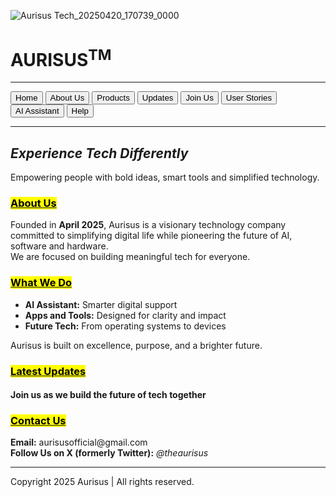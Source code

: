 ![Aurisus Tech_20250420_170739_0000](https://github.com/user-attachments/assets/38bee851-7998-4c6b-836d-51ac2eb240b6)
<html>
<head>
  <title>Aurisus™ | Experience Tech Differently</title>
</head>
<body>
  <h1><b>AURISUS<sup>TM</sup></b></h1>
  <hr>  <!-- Navigation -->  <nav>
    <button onclick="location.href='aurisus.html'">Home</button>
    <button onclick="location.href='about.html'">About Us</button>
    <button onclick="location.href='products.html'">Products</button>
    <button onclick="location.href='updates.html'">Updates</button>
    <button onclick="location.href='join.html'">Join Us</button>
    <button onclick="location.href='stories.html'">User Stories</button>
    <button onclick="location.href='assistant.html'">AI Assistant</button>
    <button onclick="location.href='help.html'">Help</button>
  </nav>
  <hr>  <h2><i><b><em>Experience Tech Differently</em></b></i></h2> 
  <p>Empowering people with bold ideas, smart tools and simplified technology.</p>  <h3><u><mark>About Us</mark></u></h3>
  <p>Founded in <b>April 2025</b>, Aurisus is a visionary technology company committed to simplifying digital life while pioneering the future of AI, software and hardware.<br>We are focused on building meaningful tech for everyone.</p>  <h3><u><mark>What We Do</mark></u></h3>
  <ul>
    <li><b>AI Assistant:</b> Smarter digital support</li>
    <li><b>Apps and Tools:</b> Designed for clarity and impact</li>
    <li><b>Future Tech:</b> From operating systems to devices</li>
  </ul>  <p>Aurisus is built on excellence, purpose, and a brighter future.</p>  <h3><u><mark>Latest Updates</mark></u></h3>
  <h4>Join us as we build the future of tech together</h4>  <h3><u><mark>Contact Us</mark></u></h3>
  <p><strong>Email:</strong> aurisusofficial@gmail.com<br>
  <strong>Follow Us on X (formerly Twitter):</strong> <i>@theaurisus</i></p>  <hr>
  <footer>
    Copyright 2025 Aurisus | All rights reserved.
  </footer>
</body>

